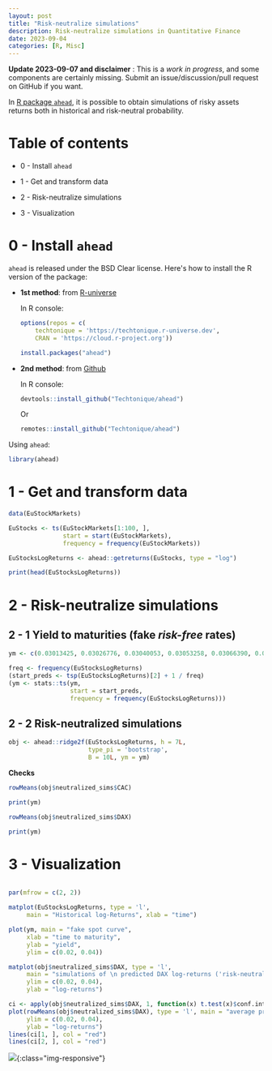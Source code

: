 ```yaml
---
layout: post
title: "Risk-neutralize simulations"
description: Risk-neutralize simulations in Quantitative Finance
date: 2023-09-04
categories: [R, Misc]
---
```


**Update 2023-09-07 and disclaimer** : This is a _work in progress_, and some components are certainly missing. Submit an issue/discussion/pull request on GitHub if you want. 

In [R package `ahead`](https://github.com/Techtonique/ahead), it is possible to obtain simulations of risky assets returns both in historical and risk-neutral probability. 

# Table of contents 

- 0 - Install `ahead`

- 1 - Get and transform data

- 2 - Risk-neutralize simulations
 
- 3 - Visualization

# 0 - Install `ahead`

`ahead` is released under the BSD Clear license. Here's how to install the R version of the package:

-   **1st method**: from [R-universe](https://techtonique.r-universe.dev)

    In R console:

    ``` r
    options(repos = c(
        techtonique = 'https://techtonique.r-universe.dev',
        CRAN = 'https://cloud.r-project.org'))

    install.packages("ahead")
    ```

-   **2nd method**: from [Github](https://github.com/Techtonique/ahead)

    In R console:

    ``` r
    devtools::install_github("Techtonique/ahead")
    ```

    Or

    ``` r
    remotes::install_github("Techtonique/ahead")
    ```

Using `ahead`:

```R 
library(ahead)
```

# 1 - Get and transform data

```R
data(EuStockMarkets)

EuStocks <- ts(EuStockMarkets[1:100, ], 
               start = start(EuStockMarkets),
               frequency = frequency(EuStockMarkets))

EuStocksLogReturns <- ahead::getreturns(EuStocks, type = "log")

print(head(EuStocksLogReturns))
```

# 2 - Risk-neutralize simulations

## 2 - 1 Yield to maturities (fake *risk-free* rates)

```R
ym <- c(0.03013425, 0.03026776, 0.03040053, 0.03053258, 0.03066390, 0.03079450, 0.03092437)

freq <- frequency(EuStocksLogReturns)
(start_preds <- tsp(EuStocksLogReturns)[2] + 1 / freq)
(ym <- stats::ts(ym,
                 start = start_preds,
                 frequency = frequency(EuStocksLogReturns)))
```

## 2 - 2 Risk-neutralized simulations

```R
obj <- ahead::ridge2f(EuStocksLogReturns, h = 7L,
                      type_pi = 'bootstrap',
                      B = 10L, ym = ym)
```

**Checks**

```R
rowMeans(obj$neutralized_sims$CAC)
```

```R
print(ym)
```

```R
rowMeans(obj$neutralized_sims$DAX)
```

```R
print(ym)
```

# 3 - Visualization

```R

par(mfrow = c(2, 2))

matplot(EuStocksLogReturns, type = 'l', 
     main = "Historical log-Returns", xlab = "time")

plot(ym, main = "fake spot curve", 
     xlab = "time to maturity",
     ylab = "yield", 
     ylim = c(0.02, 0.04))

matplot(obj$neutralized_sims$DAX, type = 'l', 
     main = "simulations of \n predicted DAX log-returns ('risk-neutral')", 
     ylim = c(0.02, 0.04), 
     ylab = "log-returns")

ci <- apply(obj$neutralized_sims$DAX, 1, function(x) t.test(x)$conf.int)
plot(rowMeans(obj$neutralized_sims$DAX), type = 'l', main = "average predicted \n DAX log-returns ('risk-neutral')", col = "blue", 
     ylim = c(0.02, 0.04), 
     ylab = "log-returns")
lines(ci[1, ], col = "red")
lines(ci[2, ], col = "red")
```

![]({{base}}/images/2023-09-04/2023-09-04-image1.png){:class="img-responsive"}

